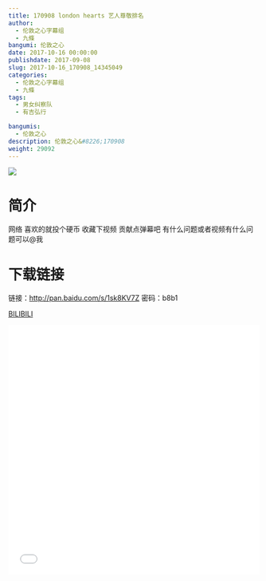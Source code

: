 ```yaml
---
title: 170908 london hearts 艺人尊敬排名
author: 
  - 伦敦之心字幕组
  - 九條
bangumi: 伦敦之心
date: 2017-10-16 00:00:00
publishdate: 2017-09-08
slug: 2017-10-16_170908_14345049
categories: 
  - 伦敦之心字幕组
  - 九條
tags: 
  - 男女纠察队
  - 有吉弘行

bangumis: 
  - 伦敦之心
description: 伦敦之心&#8226;170908
weight: 29092
---
```


![](https://i.imgur.com/J6bIJ80.jpg)

# 简介  
网络
喜欢的就投个硬币 收藏下视频 贡献点弹幕吧 有什么问题或者视频有什么问题可以@我

# 下载链接
链接：http://pan.baidu.com/s/1sk8KV7Z    密码：b8b1 

  [BILIBILI](https://www.bilibili.com/video/av14345049/)


  <iframe src="//www.bilibili.com/html/html5player.html?cid=23409472&aid=14345049" width="100%" height="500" frameborder="0" allowfullscreen="allowfullscreen"></iframe>
